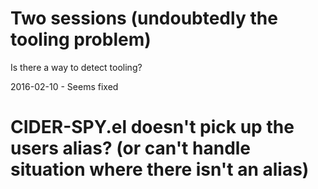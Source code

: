 # Two sessions (undoubtedly the tooling problem)

Is there a way to detect tooling?

2016-02-10 - Seems fixed

# CIDER-SPY.el doesn't pick up the users alias? (or can't handle situation where there isn't an alias)
